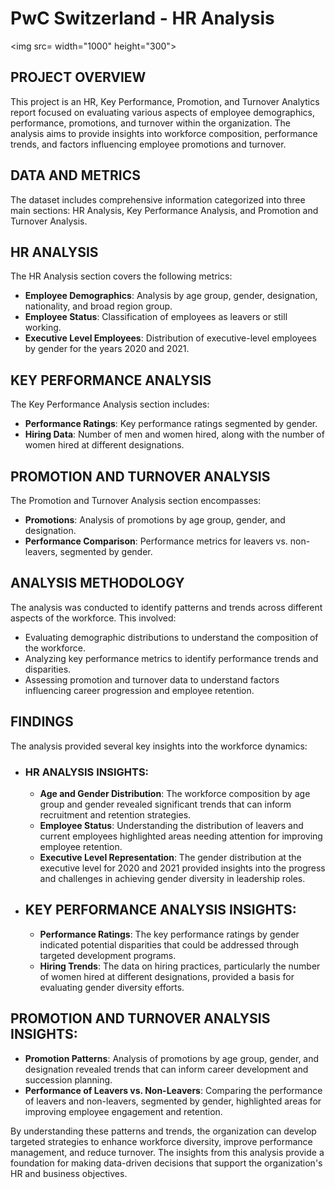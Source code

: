 # PwC Switzerland - HR Analysis 

<img src= width="1000" height="300">

## PROJECT OVERVIEW
This project is an HR, Key Performance, Promotion, and Turnover Analytics report focused on evaluating various aspects of employee demographics, performance, promotions, and turnover within the organization. The analysis aims to provide insights into workforce composition, performance trends, and factors influencing employee promotions and turnover.

## DATA AND METRICS
The dataset includes comprehensive information categorized into three main sections: HR Analysis, Key Performance Analysis, and Promotion and Turnover Analysis.

## HR ANALYSIS
The HR Analysis section covers the following metrics:
- **Employee Demographics**: Analysis by age group, gender, designation, nationality, and broad region group.
- **Employee Status**: Classification of employees as leavers or still working.
- **Executive Level Employees**: Distribution of executive-level employees by gender for the years 2020 and 2021.

## KEY PERFORMANCE ANALYSIS
The Key Performance Analysis section includes:
- **Performance Ratings**: Key performance ratings segmented by gender.
- **Hiring Data**: Number of men and women hired, along with the number of women hired at different designations.

## PROMOTION AND TURNOVER ANALYSIS
The Promotion and Turnover Analysis section encompasses:
- **Promotions**: Analysis of promotions by age group, gender, and designation.
- **Performance Comparison**: Performance metrics for leavers vs. non-leavers, segmented by gender.

## ANALYSIS METHODOLOGY
The analysis was conducted to identify patterns and trends across different aspects of the workforce. This involved:
- Evaluating demographic distributions to understand the composition of the workforce.
- Analyzing key performance metrics to identify performance trends and disparities.
- Assessing promotion and turnover data to understand factors influencing career progression and employee retention.

## FINDINGS
The analysis provided several key insights into the workforce dynamics:

- ### HR ANALYSIS INSIGHTS:
  - **Age and Gender Distribution**: The workforce composition by age group and gender revealed significant trends that can inform recruitment and retention strategies.
  - **Employee Status**: Understanding the distribution of leavers and current employees highlighted areas needing attention for improving employee retention.
  - **Executive Level Representation**: The gender distribution at the executive level for 2020 and 2021 provided insights into the progress and challenges in achieving gender diversity in leadership roles.

- ## KEY PERFORMANCE ANALYSIS INSIGHTS:
  - **Performance Ratings**: The key performance ratings by gender indicated potential disparities that could be addressed through targeted development programs.
  - **Hiring Trends**: The data on hiring practices, particularly the number of women hired at different designations, provided a basis for evaluating gender diversity efforts.

## PROMOTION AND TURNOVER ANALYSIS INSIGHTS:
  - **Promotion Patterns**: Analysis of promotions by age group, gender, and designation revealed trends that can inform career development and succession planning.
  - **Performance of Leavers vs. Non-Leavers**: Comparing the performance of leavers and non-leavers, segmented by gender, highlighted areas for improving employee engagement and retention.

By understanding these patterns and trends, the organization can develop targeted strategies to enhance workforce diversity, improve performance management, and reduce turnover. The insights from this analysis provide a foundation for making data-driven decisions that support the organization's HR and business objectives.









